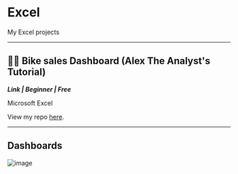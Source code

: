 # Excel
My Excel projects

***
## 🚴‍♀️ Bike sales Dashboard (Alex The Analyst's Tutorial)
***Link | Beginner | Free***

Microsoft Excel

View my repo [here](https://github.com/AfnanMalik95/Excel/blob/main/Bike%20sales%20dashboard.xlsx).

***
## Dashboards
![image](https://user-images.githubusercontent.com/117984517/201337499-4d52f727-e445-4569-8f1c-70687ec4f222.png)


